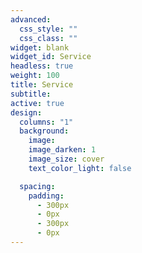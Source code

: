 ```yaml
---
advanced:
  css_style: ""
  css_class: ""
widget: blank
widget_id: Service
headless: true
weight: 100
title: Service
subtitle: 
active: true
design:
  columns: "1"
  background:
    image: 
    image_darken: 1
    image_size: cover
    text_color_light: false

  spacing:
    padding:
      - 300px
      - 0px
      - 300px
      - 0px
---
```

